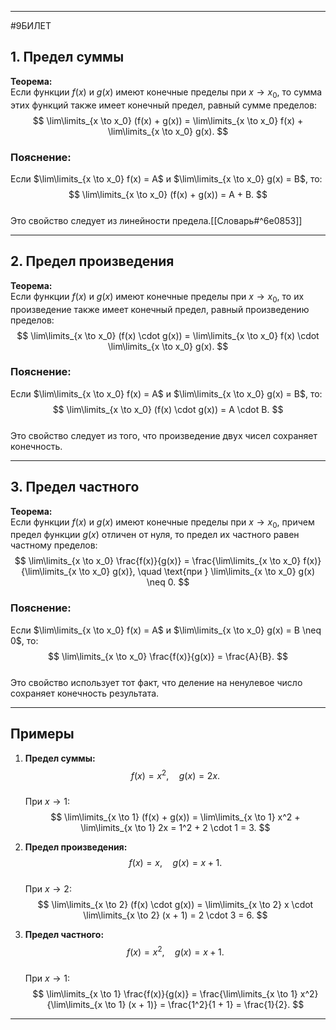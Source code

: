 

---
#9БИЛЕТ
## 1. Предел суммы

**Теорема:**  
Если функции $f(x)$ и $g(x)$ имеют конечные пределы при $x \to x_0$, то сумма этих функций также имеет конечный предел, равный сумме пределов:  
$$
\lim\limits_{x \to x_0} (f(x) + g(x)) = \lim\limits_{x \to x_0} f(x) + \lim\limits_{x \to x_0} g(x).
$$

### Пояснение:
Если $\lim\limits_{x \to x_0} f(x) = A$ и $\lim\limits_{x \to x_0} g(x) = B$, то:  
$$
\lim\limits_{x \to x_0} (f(x) + g(x)) = A + B.
$$  
Это свойство следует из линейности предела.[[Словарь#^6e0853]]

---

## 2. Предел произведения

**Теорема:**  
Если функции $f(x)$ и $g(x)$ имеют конечные пределы при $x \to x_0$, то их произведение также имеет конечный предел, равный произведению пределов:  
$$
\lim\limits_{x \to x_0} (f(x) \cdot g(x)) = \lim\limits_{x \to x_0} f(x) \cdot \lim\limits_{x \to x_0} g(x).
$$

### Пояснение:
Если $\lim\limits_{x \to x_0} f(x) = A$ и $\lim\limits_{x \to x_0} g(x) = B$, то:  
$$
\lim\limits_{x \to x_0} (f(x) \cdot g(x)) = A \cdot B.
$$  
Это свойство следует из того, что произведение двух чисел сохраняет конечность.

---

## 3. Предел частного

**Теорема:**  
Если функции $f(x)$ и $g(x)$ имеют конечные пределы при $x \to x_0$, причем предел функции $g(x)$ отличен от нуля, то предел их частного равен частному пределов:  
$$
\lim\limits_{x \to x_0} \frac{f(x)}{g(x)} = \frac{\lim\limits_{x \to x_0} f(x)}{\lim\limits_{x \to x_0} g(x)}, \quad \text{при } \lim\limits_{x \to x_0} g(x) \neq 0.
$$

### Пояснение:
Если $\lim\limits_{x \to x_0} f(x) = A$ и $\lim\limits_{x \to x_0} g(x) = B \neq 0$, то:  
$$
\lim\limits_{x \to x_0} \frac{f(x)}{g(x)} = \frac{A}{B}.
$$  
Это свойство использует тот факт, что деление на ненулевое число сохраняет конечность результата.

---

## Примеры

1. **Предел суммы:**  
$$
f(x) = x^2, \quad g(x) = 2x.  
$$  
При $x \to 1$:
$$
\lim\limits_{x \to 1} (f(x) + g(x)) = \lim\limits_{x \to 1} x^2 + \lim\limits_{x \to 1} 2x = 1^2 + 2 \cdot 1 = 3.
$$

2. **Предел произведения:**  
$$
f(x) = x, \quad g(x) = x + 1.  
$$  
При $x \to 2$:
$$
\lim\limits_{x \to 2} (f(x) \cdot g(x)) = \lim\limits_{x \to 2} x \cdot \lim\limits_{x \to 2} (x + 1) = 2 \cdot 3 = 6.
$$

3. **Предел частного:**  
$$
f(x) = x^2, \quad g(x) = x + 1.  
$$  
При $x \to 1$:
$$
\lim\limits_{x \to 1} \frac{f(x)}{g(x)} = \frac{\lim\limits_{x \to 1} x^2}{\lim\limits_{x \to 1} (x + 1)} = \frac{1^2}{1 + 1} = \frac{1}{2}.
$$

---

